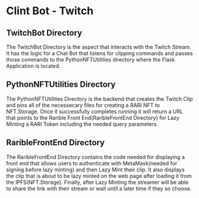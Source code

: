 # Clint Bot - Twitch

## TwitchBot Directory
The TwitchBot Directory is the aspect that interacts with the Twitch Stream. It has the logic for a Chat Bot that listens for clipping commands and passes those commands to the PythonNFTUtilities directory where the Flask Application is located.

## PythonNFTUtilities Directory
The PythonNFTUtilities Directory is the backend that creates the Twitch Clip and pins all of the necessecary files for creating a RARI NFT to NFT.Storage. Once it successfully completes running it will return a URL that points to the Rarible Front End(RaribleFrontEnd Directory) for Lazy Minting a RARI Token including the needed query parameters.

## RaribleFrontEnd Directory
The RaribleFrontEnd Directory contains the code needed for displaying a front end that allows users to authenticate with MetaMask(needed for signing before lazy minting) and then Lazy Mint their clip. It also displays the clip that is about to be lazy minted on the web page after loading it from the IPFS(NFT.Storage). Finally, after Lazy Minting the streamer will be able to share the link with their stream or wait until a later time if they so choose.